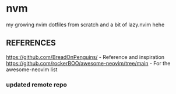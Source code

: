 # nvm  
my growing nvim dotfiles from scratch and a bit of lazy.nvim hehe  
  
## REFERENCES  
https://github.com/BreadOnPenguins/ - Reference and inspiration  
https://github.com/rockerBOO/awesome-neovim/tree/main - For the awesome-neovim list  
### updated remote repo
